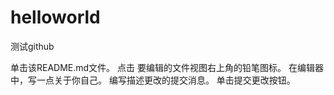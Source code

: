 # helloworld
测试github

单击该README.md文件。
点击  要编辑的文件视图右上角的铅笔图标。
在编辑器中，写一点关于你自己。
编写描述更改的提交消息。
单击提交更改按钮。
